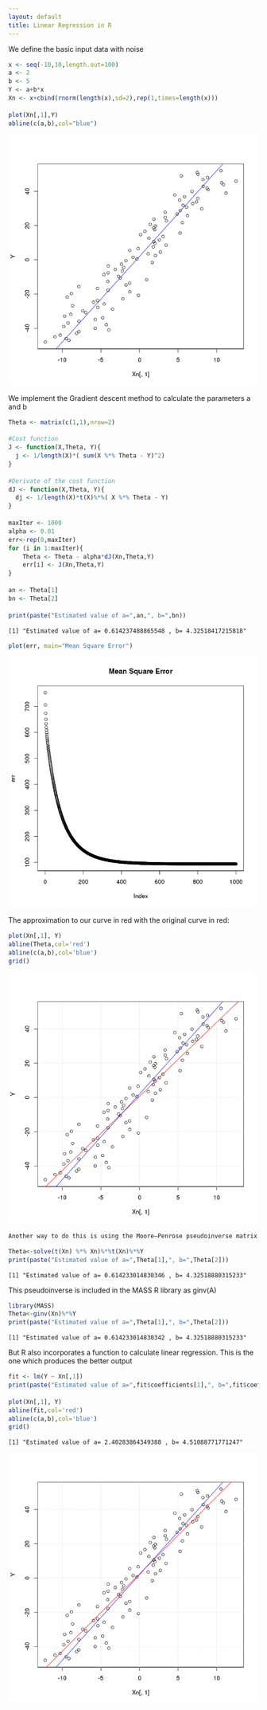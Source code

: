 ```yaml
---
layout: default
title: Linear Regression in R
---
```


We define the basic input data with noise


```R
x <- seq(-10,10,length.out=100)
a <- 2
b <- 5
Y <- a+b*x
Xn <- x+cbind(rnorm(length(x),sd=2),rep(1,times=length(x)))

plot(Xn[,1],Y)
abline(c(a,b),col="blue")
```


![png](output_1_0.png)


We implement the Gradient descent method to calculate the parameters a and b


```R
Theta <- matrix(c(1,1),nrow=2)

#Cost function
J <- function(X,Theta, Y){
  j <- 1/length(X)*( sum(X %*% Theta - Y)^2)
}

#Derivate of the cost function
dJ <- function(X,Theta, Y){
  dj <- 1/length(X)*t(X)%*%( X %*% Theta - Y)
}

maxIter <- 1000
alpha <- 0.01
err<-rep(0,maxIter)
for (i in 1:maxIter){
    Theta <- Theta - alpha*dJ(Xn,Theta,Y)
    err[i] <- J(Xn,Theta,Y)
}

an <- Theta[1]
bn <- Theta[2]

print(paste("Estimated value of a=",an,", b=",bn))
```

    [1] "Estimated value of a= 0.614237488865548 , b= 4.32518417215818"



```R
plot(err, main="Mean Square Error")
```


![png](output_4_0.png)


The approximation to our curve in red with the original curve in red:


```R
plot(Xn[,1], Y)
abline(Theta,col='red')
abline(c(a,b),col='blue')
grid()
```


![png](output_6_0.png)



```R
Another way to do this is using the Moore–Penrose pseudoinverse matrix
```


```R
Theta<-solve(t(Xn) %*% Xn)%*%t(Xn)%*%Y
print(paste("Estimated value of a=",Theta[1],", b=",Theta[2]))
```

    [1] "Estimated value of a= 0.614233014830346 , b= 4.32518880315233"


This pseudoinverse is included in the MASS R library as ginv(A)


```R
library(MASS)
Theta<-ginv(Xn)%*%Y
print(paste("Estimated value of a=",Theta[1],", b=",Theta[2]))
```

    [1] "Estimated value of a= 0.614233014830342 , b= 4.32518880315233"


But R also incorporates a function to calculate linear regression. This is the one which produces the better output


```R
fit <- lm(Y ~ Xn[,1])
print(paste("Estimated value of a=",fit$coefficients[1],", b=",fit$coefficients[2]))

plot(Xn[,1], Y)
abline(fit,col='red')
abline(c(a,b),col='blue')
grid()
```

    [1] "Estimated value of a= 2.40283864349388 , b= 4.51088771771247"



![png](output_12_1.png)

